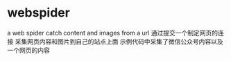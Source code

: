 # webspider
a web spider catch content and images from a url
通过提交一个制定网页的连接 采集网页内容和图片到自己的站点上面
示例代码中采集了微信公众号内容以及一个网页的内容  
